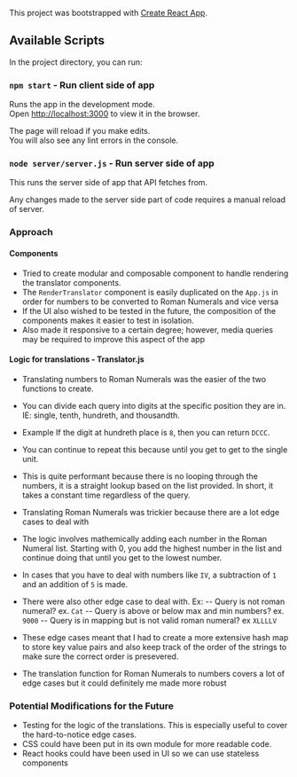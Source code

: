 This project was bootstrapped with [Create React App](https://github.com/facebook/create-react-app).

## Available Scripts

In the project directory, you can run:

### `npm start` - Run client side of app

Runs the app in the development mode.<br>
Open [http://localhost:3000](http://localhost:3000) to view it in the browser.

The page will reload if you make edits.<br>
You will also see any lint errors in the console.


### `node server/server.js` - Run server side of app

This runs the server side of app that API fetches from.

Any changes made to the server side part of code requires a manual reload of server.

### Approach
#### Components
- Tried to create modular and composable component to handle rendering the translator components.
- The `RenderTranslator` component is easily duplicated on the `App.js` in order for numbers to be converted to Roman Numerals and vice versa
- If the UI also wished to be tested in the future, the composition of the components makes it easier to test in isolation.
- Also made it responsive to a certain degree; however, media queries may be required to improve this aspect of the app

#### Logic for translations - Translator.js
- Translating numbers to Roman Numerals was the easier of the two functions to create.
- You can divide each query into digits at the specific position they are in. IE: single, tenth, hundreth, and thousandth.
- Example If the digit at hundreth place is `8`, then you can return `DCCC`.
- You can continue to repeat this because until you get to get to the single unit.
- This is quite performant because there is no looping through the numbers, it is a straight lookup based on the list provided. In short, it takes a constant time regardless of the query.

- Translating Roman Numerals was trickier because there are a lot edge cases to deal with
- The logic involves mathemically adding each number in the Roman Numeral list. Starting with 0, you add the highest number in the list and continue doing that until you get to the lowest number.
- In cases that you have to deal with numbers like `IV`, a subtraction of `1` and an addition of `5` is made.
- There were also other edge case to deal with. Ex: 
 -- Query is not roman numeral? ex. `Cat`
 -- Query is above or below max and min numbers? ex. `9000`
 -- Query is in mapping but is not valid roman numeral? ex `XLLLLV`
- These edge cases meant that I had to create a more extensive hash map to store key value pairs and also keep track of the order of the strings to make sure the correct order is presevered.
- The  translation function for Roman Numerals to numbers covers a lot of edge cases but it could definitely me made more robust


### Potential Modifications for the Future
- Testing for the logic of the translations. This is especially useful to cover the hard-to-notice edge cases.
- CSS could have been put in its own module for more readable code.
- React hooks could have been used in UI so we can use stateless components